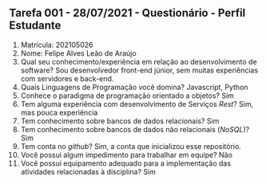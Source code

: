 ## Tarefa 001 - 28/07/2021 - Questionário - Perfil Estudante

1. Matrícula:
202105026
2. Nome: 
Felipe Alves Leão de Araújo
3. Qual seu conhecimento/experiência em relação ao desenvolvimento de software?
Sou desenvolvedor front-end júnior, sem muitas experiências com servidores e back-end.
4. Quais Linguagens de Programação você domina?
Javascript, Python
5. Conhece o paradigma de programação orientado a objetos?
Sim
6. Tem alguma experiência com desenvolvimento de Serviços _Rest_?
Sim, mas pouca experiência
7. Tem conhecimento sobre bancos de dados relacionais?
Sim
8. Tem conhecimento sobre bancos de dados não relacionais (_NoSQL_)?
Sim
9. Tem conta no _github_?
Sim, a conta que inicializou esse repositório.
10. Você possui algum impedimento para trabalhar em equipe?
Não
11. Você possui equipamento adequado para a implementação das atividades relacionadas à disciplina?
Sim
